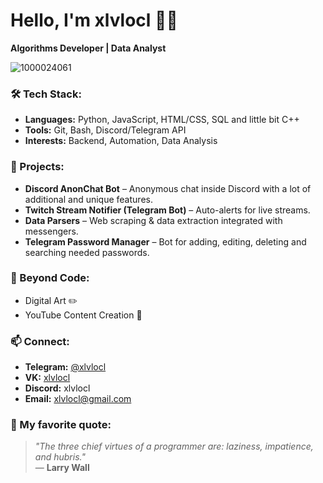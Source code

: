 # Hello, I'm xlvlocl 👨‍💻

**Algorithms Developer | Data Analyst**  

![1000024061](https://github.com/user-attachments/assets/aa7f0ff3-a6c5-4344-a92c-370b4385d6c6)

### 🛠️ Tech Stack:
- **Languages:** Python, JavaScript, HTML/CSS, SQL and little bit C++
- **Tools:** Git, Bash, Discord/Telegram API
- **Interests:** Backend, Automation, Data Analysis

### 🚀 Projects:
- **Discord AnonChat Bot** – Anonymous chat inside Discord with a lot of additional and unique features.
- **Twitch Stream Notifier (Telegram Bot)** – Auto-alerts for live streams. 
- **Data Parsers** – Web scraping & data extraction integrated with messengers. 
- **Telegram Password Manager** – Bot for adding, editing, deleting and searching needed passwords. 

### 🎨 Beyond Code:
- Digital Art ✏️  
- YouTube Content Creation 🎥

### 📫 Connect:
- **Telegram:** [@xlvlocl](https://t.me/xlvlocl)  
- **VK:** [xlvlocl](https://vk.com/xlvlocl)  
- **Discord:** xlvlocl  
- **Email:** [xlvlocl@gmail.com](mailto:xlvlocl@gmail.com)  

### 💬 My favorite quote:  
> *"The three chief virtues of a programmer are: laziness, impatience, and hubris."*  
> — **Larry Wall**  
